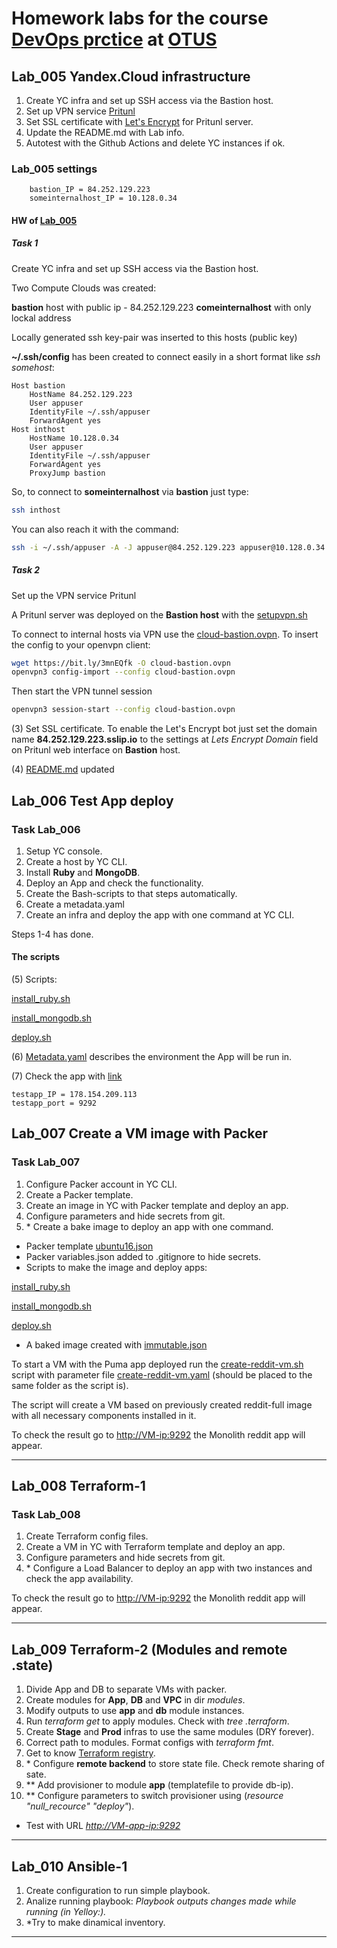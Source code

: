 # Homework labs for the course [DevOps prctice](https://otus.ru/lessons/devops-praktiki-i-instrumenty) at [OTUS](https://otus.ru)

## Lab_005 Yandex.Cloud infrastructure

1. Create YC infra and set up SSH access via the Bastion host.
2. Set up VPN service [Pritunl](https://pritunl.com/)
3. Set SSL certificate with [Let's Encrypt](https://letsencrypt.org/) for Pritunl server.
4. Update the README.md with Lab info.
5. Autotest with the Github Actions and delete YC instances if ok.

### Lab_005 settings

```text
    bastion_IP = 84.252.129.223
    someinternalhost_IP = 10.128.0.34
```

#### HW of [Lab_005](#Lab_005)

##### Task 1

Create YC infra and set up SSH access via the Bastion host.

Two Compute Clouds was created:

**bastion** host with public ip - 84.252.129.223
**comeinternalhost** with only lockal address

Locally generated ssh key-pair was inserted to this hosts (public key)

**~/.ssh/config** has been created to connect easily in a short format like *ssh somehost*:

```ssh
Host bastion
    HostName 84.252.129.223
    User appuser
    IdentityFile ~/.ssh/appuser
    ForwardAgent yes
Host inthost
    HostName 10.128.0.34
    User appuser
    IdentityFile ~/.ssh/appuser
    ForwardAgent yes
    ProxyJump bastion
```

So, to connect to **someinternalhost** via **bastion** just type:

```bash
ssh inthost
```

You can also reach it with the command:

```bash
ssh -i ~/.ssh/appuser -A -J appuser@84.252.129.223 appuser@10.128.0.34
```

##### Task 2

Set up the VPN service Pritunl

A Pritunl server was deployed on the **Bastion host** with the [setupvpn.sh](https://github.com/Otus-DevOps-2021-08/laborxcom_infra/blob/cloud-bastion/setupvpn.sh)

To connect to internal hosts via VPN use the [cloud-bastion.ovpn](https://github.com/Otus-DevOps-2021-08/laborxcom_infra/blob/cloud-bastion/cloud-bastion.ovpn).
To insert the config to your openvpn client:

```bash
wget https://bit.ly/3mnEQfk -O cloud-bastion.ovpn
openvpn3 config-import --config cloud-bastion.ovpn
```

Then start the VPN tunnel session

```bash
openvpn3 session-start --config cloud-bastion.ovpn
```

(3) Set SSL certificate.
To enable the Let's Encrypt bot just set the domain name **84.252.129.223.sslip.io** to the settings at *Lets Encrypt Domain* field on Pritunl web interface on **Bastion** host.

(4) [README.md](https://github.com/Otus-DevOps-2021-08/laborxcom_infra/blob/cloud-bastion/README.md) updated

## Lab_006 Test App deploy

### Task Lab_006

1. Setup YC console.
2. Create a host by YC CLI.
3. Install **Ruby** and **MongoDB**.
4. Deploy an App and check the functionality.
5. Create the Bash-scripts to that steps automatically.
6. Create a metadata.yaml
7. Create an infra and deploy the app with one command at YC CLI.

Steps 1-4 has done.

#### The scripts

(5) Scripts:

[install_ruby.sh](https://github.com/Otus-DevOps-2021-08/laborxcom_infra/blob/cloud-testapp/install_ruby.sh)

[install_mongodb.sh](https://github.com/Otus-DevOps-2021-08/laborxcom_infra/blob/cloud-testapp/install_mongodb.sh)

[deploy.sh](https://github.com/Otus-DevOps-2021-08/laborxcom_infra/blob/cloud-testapp/deploy.sh)

(6) [Metadata.yaml](https://github.com/Otus-DevOps-2021-08/laborxcom_infra/blob/cloud-testapp/metadata.yaml) describes the environment the App will be run in.

(7) Check the app with [link](https://178.154.209.113:9292)

```text
testapp_IP = 178.154.209.113
testapp_port = 9292
```

## Lab_007 Create a VM image with Packer

### Task Lab_007

1. Configure Packer account in YC CLI.
2. Create a Packer template.
3. Create an image in YC with Packer template and deploy an app.
4. Configure parameters and hide secrets from git.
5. \* Create a bake image to deploy an app with one command.

* Packer template [ubuntu16.json](https://github.com/Otus-DevOps-2021-08/laborxcom_infra/blob/packer-base/packer/ubuntu16.json)
* Packer variables.json added to .gitignore to hide secrets.
* Scripts to make the image and deploy apps:

[install_ruby.sh](https://github.com/Otus-DevOps-2021-08/laborxcom_infra/blob/packer-base/packer/scripts/install_ruby.sh)

[install_mongodb.sh](https://github.com/Otus-DevOps-2021-08/laborxcom_infra/blob/packer-base/packer/scripts/install_mongodb.sh)

[deploy.sh](https://github.com/Otus-DevOps-2021-08/laborxcom_infra/blob/packer-base/packer/scripts/deploy.sh)

* A baked image created with [immutable.json](https://github.com/Otus-DevOps-2021-08/laborxcom_infra/blob/packer-base/packer/immutable.json)

To start a VM with the Puma app deployed run the [create-reddit-vm.sh](https://github.com/Otus-DevOps-2021-08/laborxcom_infra/blob/packer-base/config-scripts/create-reddit-vm.sh) script with parameter file [create-reddit-vm.yaml](https://github.com/Otus-DevOps-2021-08/laborxcom_infra/blob/packer-base/config-scripts/create-reddit-vm.yaml) (should be placed to the same folder as the script is).

The script will create a VM based on previously created reddit-full image with all necessary components installed in it.

To check the result go to <http://VM-ip:9292> the Monolith reddit app will appear.

---

## Lab_008 Terraform-1

### Task Lab_008

1. Create Terraform config files.
2. Create a VM in YC with Terraform template and deploy an app.
3. Configure parameters and hide secrets from git.
4. \* Configure a Load Balancer to deploy an app with two instances and check the app availability.

To check the result go to <http://VM-ip:9292> the Monolith reddit app will appear.

---

## Lab_009 Terraform-2 (Modules and remote .state)

1. Divide App and DB to separate VMs with packer.
2. Create modules for **App**, **DB**  and **VPC** in dir _modules_.
3. Modify outputs to use **app** and **db** module instances.
4. Run _terraform get_ to apply modules. Check with _tree .terraform_.
5. Create **Stage** and **Prod** infras to use the same modules (DRY forever).
6. Correct path to modules. Format configs with _terraform fmt_.
7. Get to know [Terraform registry](https://registry.terraform.io/).
8. \* Configure **remote backend** to store state file. Check remote sharing of sate.
9. \** Add provisioner to module **app** (templatefile to provide db-ip).
10. \** Configure parameters to switch provisioner using (_resource "null_recource" "deploy"_).

* Test with URL _<http://VM-app-ip:9292>_

---

## Lab_010 Ansible-1

1. Create configuration to run simple playbook.
2. Analize running playbook:
    _Playbook outputs changes made while running (in Yelloy:)._
3. *Try to make dinamical inventory.

---
